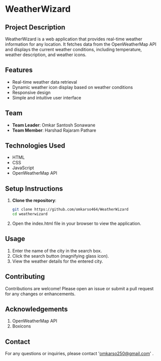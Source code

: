 # WeatherWizard

## Project Description
WeatherWizard is a web application that provides real-time weather information for any location. It fetches data from the OpenWeatherMap API and displays the current weather conditions, including temperature, weather description, and weather icons.

## Features
- Real-time weather data retrieval
- Dynamic weather icon display based on weather conditions
- Responsive design
- Simple and intuitive user interface

## Team
- **Team Leader**: Omkar Santosh Sonawane 
- **Team Member**: Harshad Rajaram Pathare

## Technologies Used
- HTML
- CSS
- JavaScript
- OpenWeatherMap API

## Setup Instructions
1. **Clone the repository**:
   ```bash
   git clone https://github.com/omkarso464/WeatherWizard
   cd weatherwizard
2. Open the index.html file in your browser to view the application.

## Usage
1. Enter the name of the city in the search box.
2. Click the search button (magnifying glass icon).
3. View the weather details for the entered city.

## Contributing
Contributions are welcome! Please open an issue or submit a pull request for any changes or enhancements.

## Acknowledgements
1. OpenWeatherMap API
2. Boxicons

## Contact
For any questions or inquiries, please contact 'omkarso250@gmail.com' .
